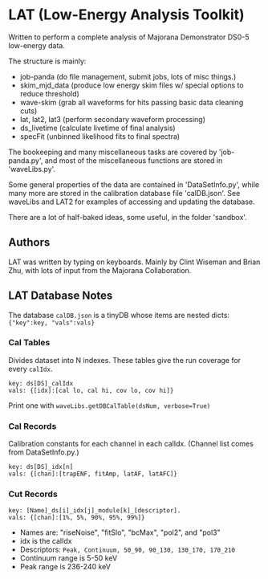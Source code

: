 # LAT (Low-Energy Analysis Toolkit)

Written to perform a complete analysis of Majorana Demonstrator DS0-5 low-energy data.

The structure is mainly:
- job-panda (do file management, submit jobs, lots of misc things.)
- skim_mjd_data (produce low energy skim files w/ special options to reduce threshold)
- wave-skim (grab all waveforms for hits passing basic data cleaning cuts)
- lat, lat2, lat3 (perform secondary waveform processing)
- ds_livetime (calculate livetime of final analysis)
- specFit (unbinned likelihood fits to final spectra)

The bookeeping and many miscellaneous tasks are covered by 'job-panda.py', and most of the miscellaneous functions are stored in 'waveLibs.py'.  

Some general properties of the data are contained in 'DataSetInfo.py', while many more are stored in the calibration database file 'calDB.json'.  See waveLibs and LAT2 for examples of accessing and updating the database.

There are a lot of half-baked ideas, some useful, in the folder 'sandbox'.

## Authors

LAT was written by typing on keyboards.  Mainly by Clint Wiseman and Brian Zhu, with lots of input from the Majorana Collaboration.

## LAT Database Notes

The database `calDB.json` is a tinyDB whose items are nested dicts: `{"key":key, "vals":vals}`

### Cal Tables
Divides dataset into N indexes.
These tables give the run coverage for every `calIdx`.

    key: ds[DS]_calIdx
    vals: {[idx]:[cal lo, cal hi, cov lo, cov hi]}
Print one with `waveLibs.getDBCalTable(dsNum, verbose=True)`

### Cal Records
Calibration constants for each channel in each calIdx.
(Channel list comes from DataSetInfo.py.)

    key: ds[DS]_idx[n]
    vals: {[chan]:[trapENF, fitAmp, latAF, latAFC]}


### Cut Records

    key: [Name]_ds[i]_idx[j]_module[k]_[descriptor].
    vals: {[chan]:[1%, 5%, 90%, 95%, 99%]}

- Names are: "riseNoise", "fitSlo", "bcMax", "pol2", and "pol3"
- idx is the calIdx
- Descriptors: `Peak, Continuum, 50_90, 90_130, 130_170, 170_210`
- Continuum range is 5-50 keV
- Peak range is 236-240 keV